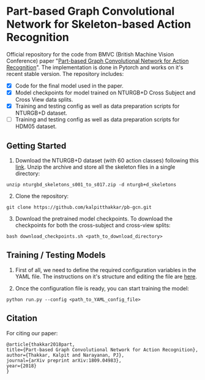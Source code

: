 # Part-based Graph Convolutional Network for Skeleton-based Action Recognition

Official repository for the code from BMVC (British Machine Vision Conference) paper "[Part-based Graph Convolutional Network for Action Recognition](http://bmvc2018.org/contents/papers/1003.pdf)". The implementation is done in Pytorch and works on it's recent stable version. The repository includes:

- [x] Code for the final model used in the paper.
- [x] Model checkpoints for model trained on NTURGB+D Cross Subject and Cross View data splits.
- [x] Training and testing config as well as data preparation scripts for NTURGB+D dataset.
- [ ] Training and testing config as well as data preparation scripts for HDM05 dataset.

## Getting Started

1. Download the NTURGB+D dataset (with 60 action classes) following this [link](http://rose1.ntu.edu.sg/datasets/actionrecognition.asp). Unzip the archive and store all the skeleton files in a single directory:

```
unzip nturgbd_skeletons_s001_to_s017.zip -d nturgb+d_skeletons
```

2. Clone the repository:

```
git clone https://github.com/kalpitthakkar/pb-gcn.git
```

3. Download the pretrained model checkpoints. To download the checkpoints for both the cross-subject and cross-view splits:

```
bash download_checkpoints.sh <path_to_download_directory>
```

## Training / Testing Models

1. First of all, we need to define the required configuration variables in the YAML file. The instructions on it's structure and editing the file are [here](https://github.com/kalpitthakkar/pb-gcn/tree/master/config/README.md).

2. Once the configuration file is ready, you can start training the model:

```
python run.py --config <path_to_YAML_config_file>
```

## Citation

For citing our paper:

```
@article{thakkar2018part,
title={Part-based Graph Convolutional Network for Action Recognition},
author={Thakkar, Kalpit and Narayanan, PJ},
journal={arXiv preprint arXiv:1809.04983},
year={2018}
}
```
